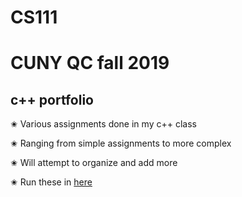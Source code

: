# CS111
# CUNY QC fall 2019

## c++ portfolio 
✬ Various assignments done in my c++ class  

✬ Ranging from simple assignments to more complex  

✬ Will attempt to organize and add more  

✬ Run these in [here](https://repl.it/)
